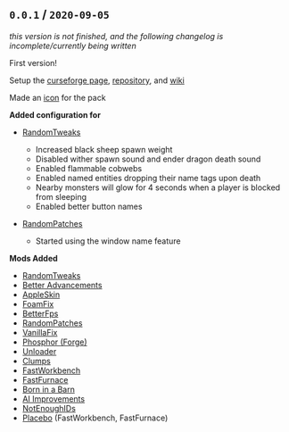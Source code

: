 ## `0.0.1` / `2020-09-05`

_this version is not finished, and the following changelog is incomplete/currently being written_

First version!

Setup the [curseforge page](https://www.curseforge.com/minecraft/modpacks/metanoia), [repository](https://github.com/06000208/metanoia), and [wiki](https://github.com/06000208/metanoia/wiki)

Made an [icon](https://github.com/06000208/metanoia/tree/master/assets) for the pack

**Added configuration for**

- [RandomTweaks](https://www.curseforge.com/minecraft/mc-mods/randomtweaks)
  - Increased black sheep spawn weight
  - Disabled wither spawn sound and ender dragon death sound
  - Enabled flammable cobwebs
  - Enabled named entities dropping their name tags upon death
  - Nearby monsters will glow for 4 seconds when a player is blocked from sleeping
  - Enabled better button names

- [RandomPatches](https://www.curseforge.com/minecraft/mc-mods/randompatches)
  - Started using the window name feature

**Mods Added**

- [RandomTweaks](https://www.curseforge.com/minecraft/mc-mods/randomtweaks)
- [Better Advancements](https://www.curseforge.com/minecraft/mc-mods/better-advancements)
- [AppleSkin](https://www.curseforge.com/minecraft/mc-mods/appleskin)
- [FoamFix](https://www.curseforge.com/minecraft/mc-mods/foamfix-optimization-mod)
- [BetterFps](https://www.curseforge.com/minecraft/mc-mods/betterfps)
- [RandomPatches](https://www.curseforge.com/minecraft/mc-mods/randompatches)
- [VanillaFix](https://www.curseforge.com/minecraft/mc-mods/vanillafix)
- [Phosphor (Forge)](https://www.curseforge.com/minecraft/mc-mods/phosphor-forge)
- [Unloader](https://www.curseforge.com/minecraft/mc-mods/unloader)
- [Clumps](https://www.curseforge.com/minecraft/mc-mods/clumps)
- [FastWorkbench](https://www.curseforge.com/minecraft/mc-mods/fastworkbench)
- [FastFurnace](https://www.curseforge.com/minecraft/mc-mods/fastfurnace)
- [Born in a Barn](https://www.curseforge.com/minecraft/mc-mods/born-in-a-barn)
- [AI Improvements](https://www.curseforge.com/minecraft/mc-mods/ai-improvements)
- [NotEnoughIDs](https://www.curseforge.com/minecraft/mc-mods/notenoughids)
- [Placebo](https://www.curseforge.com/minecraft/mc-mods/placebo) (FastWorkbench, FastFurnace)
